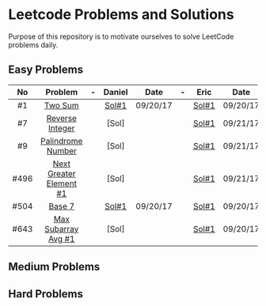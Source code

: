 # Leetcode Problems and Solutions

Purpose of this repository is to motivate ourselves to solve LeetCode problems daily.


## Easy Problems

| No |Problem| - |Daniel| Date | - | Eric | Date | - | Arafat | Date |
|:--:|:-----:|:-:|:----:|:----:|:-:|:----:|:----:|:-:|:------:|:----:|
|#1|[Two Sum](https://leetcode.com/problems/two-sum/description/)||[Sol#1](./1.TwoSum/Daniel.java)|09/20/17||[Sol#1](./1.TwoSum/Eric.java)|09/20/17||[Sol]||
|#7|[Reverse Integer](https://leetcode.com/problems/reverse-integer/description/)||[Sol]|||[Sol#1](./007.ReverseInteger/Eric.java)|09/21/17||[Sol]||
|#9|[Palindrome Number](https://leetcode.com/problems/palindrome-number/description/)||[Sol]|||[Sol#1](./9.PalindromeNumber/Eric.java)|09/21/17||[Sol]||
|#496|[Next Greater Element #1](https://leetcode.com/problems/next-greater-element-i/description/)||[Sol]|||[Sol#1](./496.NextGreaterElement1/Eric.java)|09/21/17||[Sol]||
|#504|[Base 7](https://leetcode.com/problems/base-7/description/)||[Sol#1](./504.Base7/Daniel.java)|09/20/17||[Sol#1](./504.Base7/Eric.java)|09/20/17||[Sol]||
|#643|[Max Subarray Avg #1](https://leetcode.com/problems/maximum-average-subarray-i/description/)||[Sol]|||[Sol#1](./643.MaxSubarrayAvg1/Eric.java)|09/20/17||[Sol]||

## Medium Problems

## Hard Problems